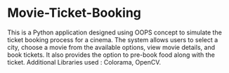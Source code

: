 # Movie-Ticket-Booking
This is a Python application designed using OOPS concept to simulate the ticket booking process for a cinema.  The system allows users to select a city, choose a movie from the available options, view movie details, and book tickets. It also provides the option to pre-book food along with the ticket.  Additional Libraries used : Colorama, OpenCV.
